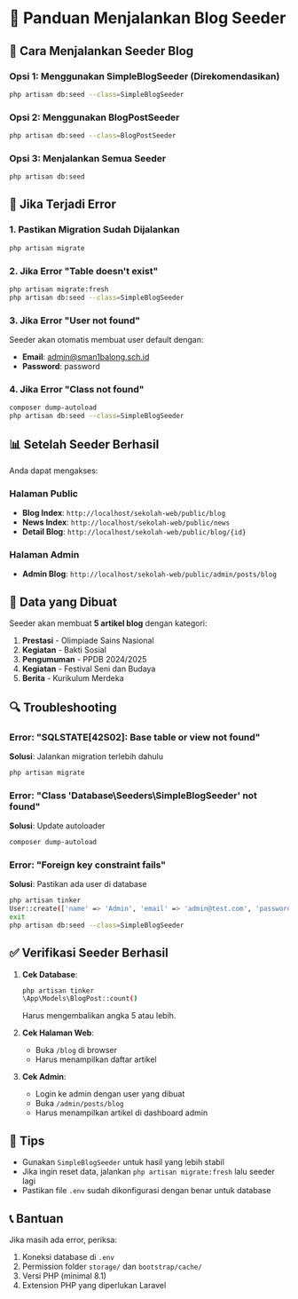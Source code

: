 # 📝 Panduan Menjalankan Blog Seeder

## 🚀 Cara Menjalankan Seeder Blog

### Opsi 1: Menggunakan SimpleBlogSeeder (Direkomendasikan)
```bash
php artisan db:seed --class=SimpleBlogSeeder
```

### Opsi 2: Menggunakan BlogPostSeeder
```bash
php artisan db:seed --class=BlogPostSeeder
```

### Opsi 3: Menjalankan Semua Seeder
```bash
php artisan db:seed
```

## 🔧 Jika Terjadi Error

### 1. Pastikan Migration Sudah Dijalankan
```bash
php artisan migrate
```

### 2. Jika Error "Table doesn't exist"
```bash
php artisan migrate:fresh
php artisan db:seed --class=SimpleBlogSeeder
```

### 3. Jika Error "User not found"
Seeder akan otomatis membuat user default dengan:
- **Email**: admin@sman1balong.sch.id
- **Password**: password

### 4. Jika Error "Class not found"
```bash
composer dump-autoload
php artisan db:seed --class=SimpleBlogSeeder
```

## 📊 Setelah Seeder Berhasil

Anda dapat mengakses:

### Halaman Public
- **Blog Index**: `http://localhost/sekolah-web/public/blog`
- **News Index**: `http://localhost/sekolah-web/public/news`
- **Detail Blog**: `http://localhost/sekolah-web/public/blog/{id}`

### Halaman Admin
- **Admin Blog**: `http://localhost/sekolah-web/public/admin/posts/blog`

## 📝 Data yang Dibuat

Seeder akan membuat **5 artikel blog** dengan kategori:
1. **Prestasi** - Olimpiade Sains Nasional
2. **Kegiatan** - Bakti Sosial
3. **Pengumuman** - PPDB 2024/2025
4. **Kegiatan** - Festival Seni dan Budaya
5. **Berita** - Kurikulum Merdeka

## 🔍 Troubleshooting

### Error: "SQLSTATE[42S02]: Base table or view not found"
**Solusi**: Jalankan migration terlebih dahulu
```bash
php artisan migrate
```

### Error: "Class 'Database\Seeders\SimpleBlogSeeder' not found"
**Solusi**: Update autoloader
```bash
composer dump-autoload
```

### Error: "Foreign key constraint fails"
**Solusi**: Pastikan ada user di database
```bash
php artisan tinker
User::create(['name' => 'Admin', 'email' => 'admin@test.com', 'password' => bcrypt('password')]);
exit
php artisan db:seed --class=SimpleBlogSeeder
```

## ✅ Verifikasi Seeder Berhasil

1. **Cek Database**:
   ```bash
   php artisan tinker
   \App\Models\BlogPost::count()
   ```
   Harus mengembalikan angka 5 atau lebih.

2. **Cek Halaman Web**:
   - Buka `/blog` di browser
   - Harus menampilkan daftar artikel

3. **Cek Admin**:
   - Login ke admin dengan user yang dibuat
   - Buka `/admin/posts/blog`
   - Harus menampilkan artikel di dashboard admin

## 🎯 Tips

- Gunakan `SimpleBlogSeeder` untuk hasil yang lebih stabil
- Jika ingin reset data, jalankan `php artisan migrate:fresh` lalu seeder lagi
- Pastikan file `.env` sudah dikonfigurasi dengan benar untuk database

## 📞 Bantuan

Jika masih ada error, periksa:
1. Koneksi database di `.env`
2. Permission folder `storage/` dan `bootstrap/cache/`
3. Versi PHP (minimal 8.1)
4. Extension PHP yang diperlukan Laravel